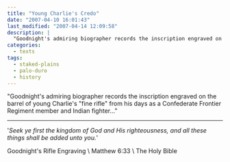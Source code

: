 ```yaml
---
title: "Young Charlie's Credo"
date: "2007-04-10 16:01:43"
last_modified: "2007-04-14 12:09:58"
description: |
  "Goodnight's admiring biographer records the inscription engraved on the barrel of young Charlie's "fine rifle" from his days as a Confederate Frontier Regiment member and Indian fighter..."
categories:
  - texts
tags:
  - staked-plains
  - palo-duro
  - history  
---
```

"Goodnight's admiring biographer records the inscription engraved on the barrel of young Charlie's "fine rifle" from his days as a Confederate Frontier Regiment member and Indian fighter..."
***

'_Seek ye first the kingdom of God and His righteousness, and all these things shall be added unto you._'

Goodnight's Rifle Engraving  \\
Matthew 6:33  \\
The Holy Bible
